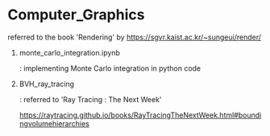 # Computer_Graphics

referred to the book 'Rendering' by https://sgvr.kaist.ac.kr/~sungeui/render/

1. monte_carlo_integration.ipynb

   : implementing Monte Carlo integration in python code 
   
   
2. BVH_ray_tracing
   
   : referred to 'Ray Tracing : The Next Week'
   
   https://raytracing.github.io/books/RayTracingTheNextWeek.html#boundingvolumehierarchies
 


 
